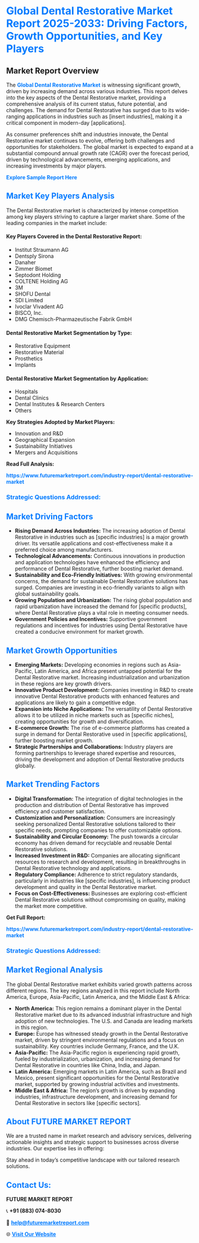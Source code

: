 <h1 style="color: #007BFF;">Global Dental Restorative Market Report 2025-2033: Driving Factors, Growth Opportunities, and Key Players</h1>

<section id="overview">
<h2>Market Report Overview</h2>
<p>The <a href="https://www.futuremarketreport.com/industry-report/dental-restorative-market" style="color: #007BFF; text-decoration: none;"><strong>Global Dental Restorative Market</strong></a> is witnessing significant growth, driven by increasing demand across various industries. This report delves into the key aspects of the Dental Restorative market, providing a comprehensive analysis of its current status, future potential, and challenges. The demand for Dental Restorative has surged due to its wide-ranging applications in industries such as [insert industries], making it a critical component in modern-day [applications].</p>
<p>As consumer preferences shift and industries innovate, the Dental Restorative market continues to evolve, offering both challenges and opportunities for stakeholders. The global market is expected to expand at a substantial compound annual growth rate (CAGR) over the forecast period, driven by technological advancements, emerging applications, and increasing investments by major players.</p>
</section>

<section id="overview">
<p><a href="https://www.futuremarketreport.com/request-sample/reportId=102764" style="color: #007BFF; text-decoration: none;"><strong>Explore Sample Report Here</strong></a></p>
</section>

<section id="key-players">
<h2 style="color: #007BFF;">Market Key Players Analysis</h2>
<p>The Dental Restorative market is characterized by intense competition among key players striving to capture a larger market share. Some of the leading companies in the market include:</p>
<h4>Key Players Covered in the Dental Restorative Report:</h4>
<ul><li>Institut Straumann AG</li><li>Dentsply Sirona</li><li>Danaher</li><li>Zimmer Biomet</li><li>Septodont Holding</li><li>COLTENE Holding AG</li><li>3M</li><li>SHOFU Dental</li><li>SDI Limited</li><li>Ivoclar Vivadent AG</li><li>BISCO, Inc.</li><li>DMG Chemisch-Pharmazeutische Fabrik GmbH</li></ul>
<h4>Dental Restorative Market Segmentation by Type:</h4>
<ul><li>Restorative Equipment</li><li>Restorative Material</li><li>Prosthetics</li><li>Implants</li></ul>

<h4>Dental Restorative Market Segmentation by Application:</h4>
<ul><li>Hospitals</li><li>Dental Clinics</li><li>Dental Institutes &amp; Research Centers</li><li>Others</li></ul>
<p><strong>Key Strategies Adopted by Market Players:</strong></p>
<ul>
<li>Innovation and R&D</li>
<li>Geographical Expansion</li>
<li>Sustainability Initiatives</li>
<li>Mergers and Acquisitions</li>
</ul>
</section>

<section>
<p><strong>Read Full Analysis: </strong></p><a href="https://www.futuremarketreport.com/industry-report/dental-restorative-market" style="color: #007BFF; text-decoration: none;"><strong>https://www.futuremarketreport.com/industry-report/dental-restorative-market</strong></a>
<h3 style="color: #007BFF;">Strategic Questions Addressed:</h3>
</section>

<section id="driving-factors">
<h2 style="color: #007BFF;">Market Driving Factors</h2>
<ul>
<li><strong>Rising Demand Across Industries:</strong> The increasing adoption of Dental Restorative in industries such as [specific industries] is a major growth driver. Its versatile applications and cost-effectiveness make it a preferred choice among manufacturers.</li>
<li><strong>Technological Advancements:</strong> Continuous innovations in production and application technologies have enhanced the efficiency and performance of Dental Restorative, further boosting market demand.</li>
<li><strong>Sustainability and Eco-Friendly Initiatives:</strong> With growing environmental concerns, the demand for sustainable Dental Restorative solutions has surged. Companies are investing in eco-friendly variants to align with global sustainability goals.</li>
<li><strong>Growing Population and Urbanization:</strong> The rising global population and rapid urbanization have increased the demand for [specific products], where Dental Restorative plays a vital role in meeting consumer needs.</li>
<li><strong>Government Policies and Incentives:</strong> Supportive government regulations and incentives for industries using Dental Restorative have created a conducive environment for market growth.</li>
</ul>
</section>

<section id="growth-opportunities">
<h2 style="color: #007BFF;">Market Growth Opportunities</h2>
<ul>
<li><strong>Emerging Markets:</strong> Developing economies in regions such as Asia-Pacific, Latin America, and Africa present untapped potential for the Dental Restorative market. Increasing industrialization and urbanization in these regions are key growth drivers.</li>
<li><strong>Innovative Product Development:</strong> Companies investing in R&D to create innovative Dental Restorative products with enhanced features and applications are likely to gain a competitive edge.</li>
<li><strong>Expansion into Niche Applications:</strong> The versatility of Dental Restorative allows it to be utilized in niche markets such as [specific niches], creating opportunities for growth and diversification.</li>
<li><strong>E-commerce Growth:</strong> The rise of e-commerce platforms has created a surge in demand for Dental Restorative used in [specific applications], further boosting market growth.</li>
<li><strong>Strategic Partnerships and Collaborations:</strong> Industry players are forming partnerships to leverage shared expertise and resources, driving the development and adoption of Dental Restorative products globally.</li>
</ul>
</section>

<section id="trending-factors">
<h2 style="color: #007BFF;">Market Trending Factors</h2>
<ul>
<li><strong>Digital Transformation:</strong> The integration of digital technologies in the production and distribution of Dental Restorative has improved efficiency and customer satisfaction.</li>
<li><strong>Customization and Personalization:</strong> Consumers are increasingly seeking personalized Dental Restorative solutions tailored to their specific needs, prompting companies to offer customizable options.</li>
<li><strong>Sustainability and Circular Economy:</strong> The push towards a circular economy has driven demand for recyclable and reusable Dental Restorative solutions.</li>
<li><strong>Increased Investment in R&D:</strong> Companies are allocating significant resources to research and development, resulting in breakthroughs in Dental Restorative technology and applications.</li>
<li><strong>Regulatory Compliance:</strong> Adherence to strict regulatory standards, particularly in industries like [specific industries], is influencing product development and quality in the Dental Restorative market.</li>
<li><strong>Focus on Cost-Effectiveness:</strong> Businesses are exploring cost-efficient Dental Restorative solutions without compromising on quality, making the market more competitive.</li>
</ul>
</section>

<section>
<p><strong>Get Full Report: </strong></p><a href="https://www.futuremarketreport.com/industry-report/dental-restorative-market" style="color: #007BFF; text-decoration: none;"><strong>https://www.futuremarketreport.com/industry-report/dental-restorative-market</strong></a>
<h3 style="color: #007BFF;">Strategic Questions Addressed:</h3>
</section>


<section id="regional-analysis">
<h2 style="color: #007BFF;">Market Regional Analysis</h2>
<p>The global Dental Restorative market exhibits varied growth patterns across different regions. The key regions analyzed in this report include North America, Europe, Asia-Pacific, Latin America, and the Middle East & Africa:</p>
<ul>
<li><strong>North America:</strong> This region remains a dominant player in the Dental Restorative market due to its advanced industrial infrastructure and high adoption of new technologies. The U.S. and Canada are leading markets in this region.</li>
<li><strong>Europe:</strong> Europe has witnessed steady growth in the Dental Restorative market, driven by stringent environmental regulations and a focus on sustainability. Key countries include Germany, France, and the U.K.</li>
<li><strong>Asia-Pacific:</strong> The Asia-Pacific region is experiencing rapid growth, fueled by industrialization, urbanization, and increasing demand for Dental Restorative in countries like China, India, and Japan.</li>
<li><strong>Latin America:</strong> Emerging markets in Latin America, such as Brazil and Mexico, present significant opportunities for the Dental Restorative market, supported by growing industrial activities and investments.</li>
<li><strong>Middle East & Africa:</strong> The region’s growth is driven by expanding industries, infrastructure development, and increasing demand for Dental Restorative in sectors like [specific sectors].</li>
</ul>
</section>

<footer>
<h2 style="color: #007BFF;">About FUTURE MARKET REPORT</h2>
<p>We are a trusted name in market research and advisory services, delivering actionable insights and strategic support to businesses across diverse industries. Our expertise lies in offering:</p>

<p>Stay ahead in today’s competitive landscape with our tailored research solutions.</p>

<h2 style="color: #007BFF;">Contact Us:</h2>
<p><strong>FUTURE MARKET REPORT</strong></p>
<p>📞 <strong>+91 (883) 074-8030</strong></p>
<p>📧 <strong><a href="mailto:help@futuremarketreport.com" style="color: #007BFF;">help@futuremarketreport.com</a></strong></p>
<p>🌐 <strong><a href="https://www.futuremarketreport.com/" style="color: #007BFF;">Visit Our Website</a></strong></p>
</footer>